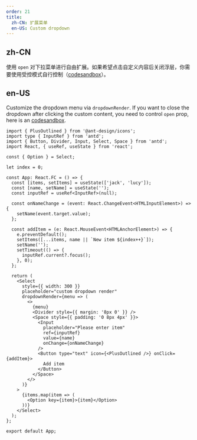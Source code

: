 ```yaml
---
order: 21
title:
  zh-CN: 扩展菜单
  en-US: Custom dropdown
---
```


## zh-CN

使用 `open` 对下拉菜单进行自由扩展。如果希望点击自定义内容后关闭浮层，你需要使用受控模式自行控制（[codesandbox](https://codesandbox.io/s/ji-ben-shi-yong-antd-4-21-7-forked-gnp4cy?file=/demo.js)）。

## en-US

Customize the dropdown menu via `dropdownRender`. If you want to close the dropdown after clicking the custom content, you need to control `open` prop, here is an [codesandbox](https://codesandbox.io/s/ji-ben-shi-yong-antd-4-21-7-forked-gnp4cy?file=/demo.js).

```tsx
import { PlusOutlined } from '@ant-design/icons';
import type { InputRef } from 'antd';
import { Button, Divider, Input, Select, Space } from 'antd';
import React, { useRef, useState } from 'react';

const { Option } = Select;

let index = 0;

const App: React.FC = () => {
  const [items, setItems] = useState(['jack', 'lucy']);
  const [name, setName] = useState('');
  const inputRef = useRef<InputRef>(null);

  const onNameChange = (event: React.ChangeEvent<HTMLInputElement>) => {
    setName(event.target.value);
  };

  const addItem = (e: React.MouseEvent<HTMLAnchorElement>) => {
    e.preventDefault();
    setItems([...items, name || `New item ${index++}`]);
    setName('');
    setTimeout(() => {
      inputRef.current?.focus();
    }, 0);
  };

  return (
    <Select
      style={{ width: 300 }}
      placeholder="custom dropdown render"
      dropdownRender={menu => (
        <>
          {menu}
          <Divider style={{ margin: '8px 0' }} />
          <Space style={{ padding: '0 8px 4px' }}>
            <Input
              placeholder="Please enter item"
              ref={inputRef}
              value={name}
              onChange={onNameChange}
            />
            <Button type="text" icon={<PlusOutlined />} onClick={addItem}>
              Add item
            </Button>
          </Space>
        </>
      )}
    >
      {items.map(item => (
        <Option key={item}>{item}</Option>
      ))}
    </Select>
  );
};

export default App;
```
